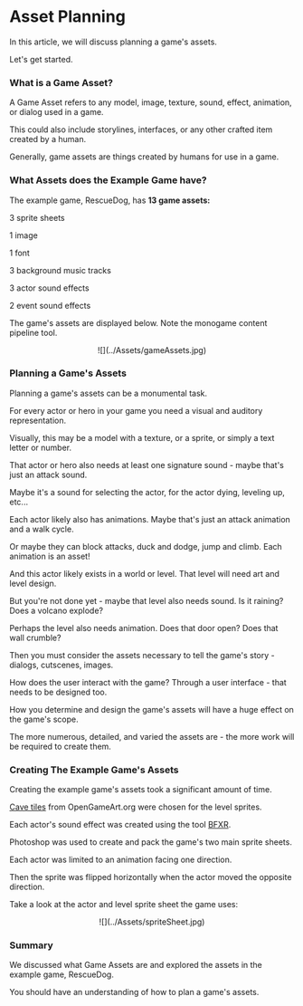 


# Asset Planning


In this article, we will discuss planning a game's assets.

Let's get started.


### What is a Game Asset?


A Game Asset refers to any model, image, texture, sound, effect, animation, or dialog used in a game.

This could also include storylines, interfaces, or any other crafted item created by a human.

Generally, game assets are things created by humans for use in a game.


### What Assets does the Example Game have?


The example game, RescueDog, has **13 game assets:**


3 sprite sheets

1 image

1 font

3 background music tracks

3 actor sound effects

2 event sound effects


The game's assets are displayed below. Note the monogame content pipeline tool.


<center>![](../Assets/gameAssets.jpg)</center>


### Planning a Game's Assets


Planning a game's assets can be a monumental task.

For every actor or hero in your game you need a visual and auditory representation.

Visually, this may be a model with a texture, or a sprite, or simply a text letter or number.

That actor or hero also needs at least one signature sound - maybe that's just an attack sound.

Maybe it's a sound for selecting the actor, for the actor dying, leveling up, etc...


Each actor likely also has animations. Maybe that's just an attack animation and a walk cycle.

Or maybe they can block attacks, duck and dodge, jump and climb. Each animation is an asset!

And this actor likely exists in a world or level. That level will need art and level design.

But you're not done yet - maybe that level also needs sound. Is it raining? Does a volcano explode?

Perhaps the level also needs animation. Does that door open? Does that wall crumble?


Then you must consider the assets necessary to tell the game's story - dialogs, cutscenes, images.

How does the user interact with the game? Through a user interface - that needs to be designed too.

How you determine and design the game's assets will have a huge effect on the game's scope.

The more numerous, detailed, and varied the assets are - the more work will be required to create them.


### Creating The Example Game's Assets


Creating the example game's assets took a significant amount of time.

[Cave tiles](http://opengameart.org/content/cave-tileset-0) from OpenGameArt.org were chosen for the level sprites.

Each actor's sound effect was created using the tool [BFXR](http://www.bfxr.net/).


Photoshop was used to create and pack the game's two main sprite sheets.

Each actor was limited to an animation facing one direction. 

Then the sprite was flipped horizontally when the actor moved the opposite direction.


Take a look at the actor and level sprite sheet the game uses:


<center>![](../Assets/spriteSheet.jpg)</center>


### Summary


We discussed what Game Assets are and explored the assets in the example game, RescueDog.

You should have an understanding of how to plan a game's assets.



